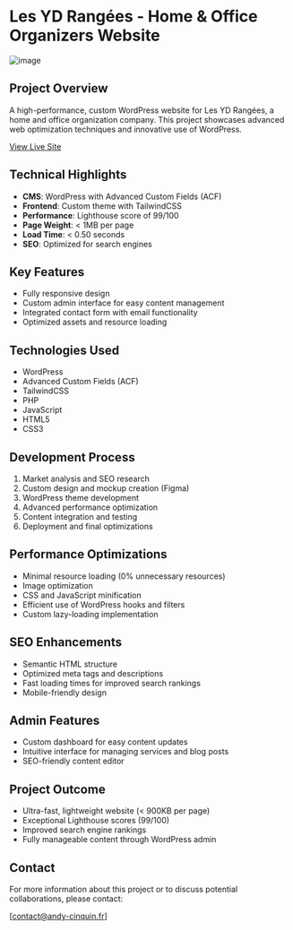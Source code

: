 # Les YD Rangées - Home & Office Organizers Website

![image](https://r2-andycinquin.andy-cinquin.fr/pres_lesydrangees_ed193ef856.webp)

## Project Overview

A high-performance, custom WordPress website for Les YD Rangées, a home and office organization company. This project showcases advanced web optimization techniques and innovative use of WordPress.

[View Live Site](https://lesydrangees.archive.andy-cinquin.fr/)

## Technical Highlights

- **CMS**: WordPress with Advanced Custom Fields (ACF)
- **Frontend**: Custom theme with TailwindCSS
- **Performance**: Lighthouse score of 99/100
- **Page Weight**: < 1MB per page
- **Load Time**: < 0.50 seconds
- **SEO**: Optimized for search engines

## Key Features

- Fully responsive design
- Custom admin interface for easy content management
- Integrated contact form with email functionality
- Optimized assets and resource loading

## Technologies Used

- WordPress
- Advanced Custom Fields (ACF)
- TailwindCSS
- PHP
- JavaScript
- HTML5
- CSS3

## Development Process

1. Market analysis and SEO research
2. Custom design and mockup creation (Figma)
3. WordPress theme development
4. Advanced performance optimization
5. Content integration and testing
6. Deployment and final optimizations

## Performance Optimizations

- Minimal resource loading (0% unnecessary resources)
- Image optimization
- CSS and JavaScript minification
- Efficient use of WordPress hooks and filters
- Custom lazy-loading implementation

## SEO Enhancements

- Semantic HTML structure
- Optimized meta tags and descriptions
- Fast loading times for improved search rankings
- Mobile-friendly design

## Admin Features

- Custom dashboard for easy content updates
- Intuitive interface for managing services and blog posts
- SEO-friendly content editor

## Project Outcome

- Ultra-fast, lightweight website (< 900KB per page)
- Exceptional Lighthouse scores (99/100)
- Improved search engine rankings
- Fully manageable content through WordPress admin

## Contact

For more information about this project or to discuss potential collaborations, please contact:

[contact@andy-cinquin.fr]
